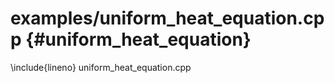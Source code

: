 <!--
Copyright (C) The DDC development team, see COPYRIGHT.md file

SPDX-License-Identifier: MIT
-->

# examples/uniform_heat_equation.cpp {#uniform_heat_equation}

\include{lineno} uniform_heat_equation.cpp
